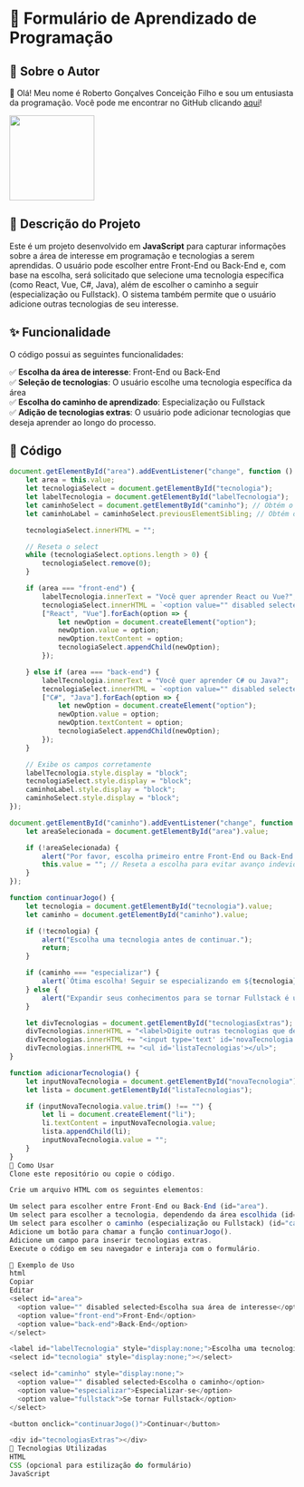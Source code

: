 # 📌 Formulário de Aprendizado de Programação

## 🧑 Sobre o Autor

👋 Olá! Meu nome é Roberto Gonçalves Conceição Filho e sou um entusiasta da programação. Você pode me encontrar no GitHub clicando [aqui](https://github.com/Betinho1990)!

<img src = "https://avatars.githubusercontent.com/u/194714356?v=4" width="150" height="150">

## 🚀 Descrição do Projeto

Este é um projeto desenvolvido em **JavaScript** para capturar informações sobre a área de interesse em programação e tecnologias a serem aprendidas. O usuário pode escolher entre Front-End ou Back-End e, com base na escolha, será solicitado que selecione uma tecnologia específica (como React, Vue, C#, Java), além de escolher o caminho a seguir (especialização ou Fullstack). O sistema também permite que o usuário adicione outras tecnologias de seu interesse.

## ✨ Funcionalidade

O código possui as seguintes funcionalidades:

✅ **Escolha da área de interesse**: Front-End ou Back-End  
✅ **Seleção de tecnologias**: O usuário escolhe uma tecnologia específica da área  
✅ **Escolha do caminho de aprendizado**: Especialização ou Fullstack  
✅ **Adição de tecnologias extras**: O usuário pode adicionar tecnologias que deseja aprender ao longo do processo.

## 📝 Código

```javascript
document.getElementById("area").addEventListener("change", function () {
    let area = this.value;
    let tecnologiaSelect = document.getElementById("tecnologia");
    let labelTecnologia = document.getElementById("labelTecnologia");
    let caminhoSelect = document.getElementById("caminho"); // Obtém o select de especialização
    let caminhoLabel = caminhoSelect.previousElementSibling; // Obtém o label acima dele

    tecnologiaSelect.innerHTML = "";

    // Reseta o select
    while (tecnologiaSelect.options.length > 0) {
        tecnologiaSelect.remove(0);
    }

    if (area === "front-end") {
        labelTecnologia.innerText = "Você quer aprender React ou Vue?";
        tecnologiaSelect.innerHTML = `<option value="" disabled selected>Selecione uma opção</option>`;
        ["React", "Vue"].forEach(option => {
            let newOption = document.createElement("option");
            newOption.value = option;
            newOption.textContent = option;
            tecnologiaSelect.appendChild(newOption);
        });

    } else if (area === "back-end") {
        labelTecnologia.innerText = "Você quer aprender C# ou Java?";
        tecnologiaSelect.innerHTML = `<option value="" disabled selected>Selecione uma opção</option>`;
        ["C#", "Java"].forEach(option => {
            let newOption = document.createElement("option");
            newOption.value = option;
            newOption.textContent = option;
            tecnologiaSelect.appendChild(newOption);
        });
    }

    // Exibe os campos corretamente
    labelTecnologia.style.display = "block";
    tecnologiaSelect.style.display = "block";
    caminhoLabel.style.display = "block";
    caminhoSelect.style.display = "block";
});

document.getElementById("caminho").addEventListener("change", function () {
    let areaSelecionada = document.getElementById("area").value;

    if (!areaSelecionada) {
        alert("Por favor, escolha primeiro entre Front-End ou Back-End antes de continuar.");
        this.value = ""; // Reseta a escolha para evitar avanço indevido
    }
});

function continuarJogo() {
    let tecnologia = document.getElementById("tecnologia").value;
    let caminho = document.getElementById("caminho").value;

    if (!tecnologia) {
        alert("Escolha uma tecnologia antes de continuar.");
        return;
    }

    if (caminho === "especializar") {
        alert(`Ótima escolha! Seguir se especializando em ${tecnologia} vai te tornar um expert.`);
    } else {
        alert("Expandir seus conhecimentos para se tornar Fullstack é um grande passo!");
    }

    let divTecnologias = document.getElementById("tecnologiasExtras");
    divTecnologias.innerHTML = "<label>Digite outras tecnologias que deseja aprender:</label>";
    divTecnologias.innerHTML += "<input type='text' id='novaTecnologia'><button onclick='adicionarTecnologia()'>Adicionar</button>";
    divTecnologias.innerHTML += "<ul id='listaTecnologias'></ul>";
}

function adicionarTecnologia() {
    let inputNovaTecnologia = document.getElementById("novaTecnologia");
    let lista = document.getElementById("listaTecnologias");

    if (inputNovaTecnologia.value.trim() !== "") {
        let li = document.createElement("li");
        li.textContent = inputNovaTecnologia.value;
        lista.appendChild(li);
        inputNovaTecnologia.value = "";
    }
}
📌 Como Usar
Clone este repositório ou copie o código.

Crie um arquivo HTML com os seguintes elementos:

Um select para escolher entre Front-End ou Back-End (id="area").
Um select para escolher a tecnologia, dependendo da área escolhida (id="tecnologia").
Um select para escolher o caminho (especialização ou Fullstack) (id="caminho").
Adicione um botão para chamar a função continuarJogo().
Adicione um campo para inserir tecnologias extras.
Execute o código em seu navegador e interaja com o formulário.

🎨 Exemplo de Uso
html
Copiar
Editar
<select id="area">
  <option value="" disabled selected>Escolha sua área de interesse</option>
  <option value="front-end">Front-End</option>
  <option value="back-end">Back-End</option>
</select>

<label id="labelTecnologia" style="display:none;">Escolha uma tecnologia</label>
<select id="tecnologia" style="display:none;"></select>

<select id="caminho" style="display:none;">
  <option value="" disabled selected>Escolha o caminho</option>
  <option value="especializar">Especializar-se</option>
  <option value="fullstack">Se tornar Fullstack</option>
</select>

<button onclick="continuarJogo()">Continuar</button>

<div id="tecnologiasExtras"></div>
🔗 Tecnologias Utilizadas
HTML
CSS (opcional para estilização do formulário)
JavaScript
